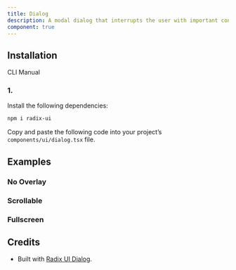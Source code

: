 ```yaml
---
title: Dialog
description: A modal dialog that interrupts the user with important content and expects a response.
component: true
---
```


## Installation

  CLI
  Manual

### 1. 
Install the following dependencies:

```bash
npm i radix-ui
```

Copy and paste the following code into your project’s `components/ui/dialog.tsx` file.

## Examples

### No Overlay

### Scrollable

### Fullscreen

## Credits

- Built with [Radix UI Dialog](https://www.radix-ui.com/primitives/docs/components/dialog).